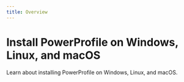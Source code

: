```yaml
---
title: Overview
---
```


# Install PowerProfile on Windows, Linux, and macOS

Learn about installing PowerProfile on Windows, Linux, and macOS.
